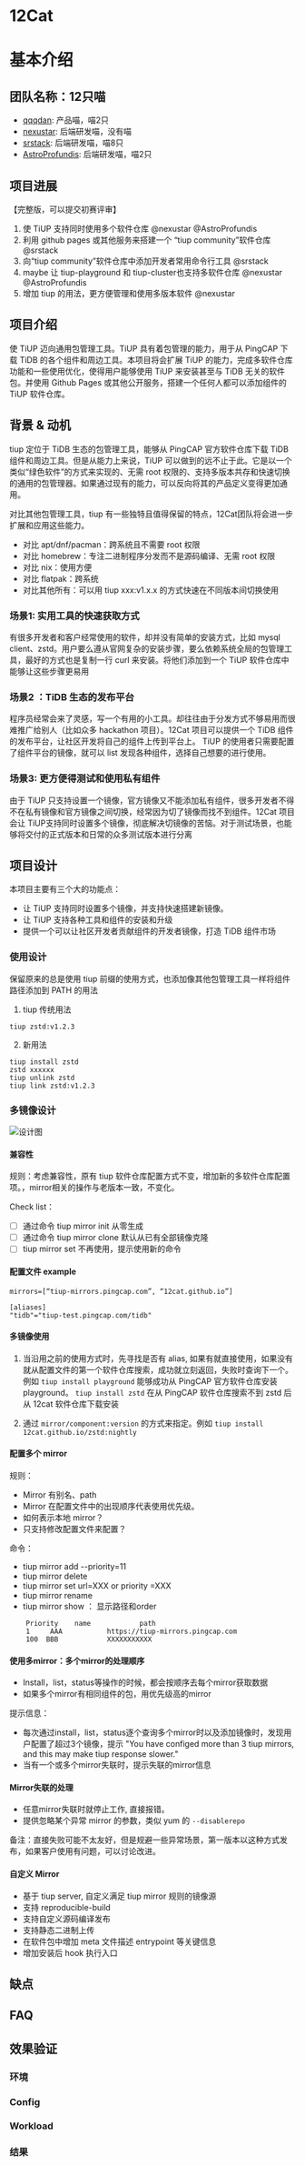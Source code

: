 # 12Cat
# 基本介绍
## 团队名称：12只喵
- [qqqdan](https://github.com/qqqdan): 产品喵，喵2只
- [nexustar](https://github.com/nexustar): 后端研发喵，没有喵
- [srstack](https://github.com/srstack): 后端研发喵，喵8只
- [AstroProfundis](https://github.com/AstroProfundis): 后端研发喵，喵2只

## 项目进展
【完整版，可以提交初赛评审】

1. 使 TiUP 支持同时使用多个软件仓库 @nexustar @AstroProfundis
2. 利用 github pages 或其他服务来搭建一个 “tiup community”软件仓库 @srstack
3. 向“tiup community”软件仓库中添加开发者常用命令行工具 @srstack
4. maybe 让 tiup-playground 和 tiup-cluster也支持多软件仓库 @nexustar @AstroProfundis
5. 增加 tiup 的用法，更方便管理和使用多版本软件 @nexustar

## 项目介绍

使 TiUP 迈向通用包管理工具。TiUP 具有着包管理的能力，用于从 PingCAP 下载 TiDB 的各个组件和周边工具。本项目将会扩展 TiUP 的能力，完成多软件仓库功能和一些使用优化，使得用户能够使用 TiUP 来安装甚至与 TiDB 无关的软件包。并使用 Github Pages 或其他公开服务，搭建一个任何人都可以添加组件的 TiUP 软件仓库。

## 背景 & 动机

tiup 定位于 TiDB 生态的包管理工具，能够从 PingCAP 官方软件仓库下载 TiDB 组件和周边工具。但是从能力上来说，TiUP 可以做到的远不止于此。它是以一个类似“绿色软件”的方式来实现的、无需 root 权限的、支持多版本共存和快速切换的通用的包管理器。如果通过现有的能力，可以反向将其的产品定义变得更加通用。

对比其他包管理工具，tiup 有一些独特且值得保留的特点，12Cat团队将会进一步扩展和应用这些能力。
- 对比 apt/dnf/pacman：跨系统且不需要 root 权限
- 对比 homebrew：专注二进制程序分发而不是源码编译、无需 root 权限
- 对比 nix：使用方便
- 对比 flatpak：跨系统
- 对比其他所有：可以用 tiup xxx:v1.x.x 的方式快速在不同版本间切换使用

### 场景1: 实用工具的快速获取方式

有很多开发者和客户经常使用的软件，却并没有简单的安装方式，比如 mysql client、zstd。用户要么遵从官网复杂的安装步骤，要么依赖系统全局的包管理工具，最好的方式也是复制一行 curl 来安装。将他们添加到一个 TiUP 软件仓库中能够让这些步骤更易用

### 场景2 ：TiDB 生态的发布平台

程序员经常会来了灵感，写一个有用的小工具。却往往由于分发方式不够易用而很难推广给别人（比如众多 hackathon 项目）。12Cat 项目可以提供一个 TiDB 组件的发布平台，让社区开发将自己的组件上传到平台上。 TiUP 的使用者只需要配置了组件平台的镜像，就可以 list 发现各种组件，选择自己想要的进行使用。

### 场景3: 更方便得测试和使用私有组件

由于 TiUP 只支持设置一个镜像，官方镜像又不能添加私有组件，很多开发者不得不在私有镜像和官方镜像之间切换，经常因为切了镜像而找不到组件。12Cat 项目会让 TiUP支持同时设置多个镜像，彻底解决切镜像的苦恼。对于测试场景，也能够将交付的正式版本和日常的众多测试版本进行分离

## 项目设计

本项目主要有三个大的功能点：
- 让 TiUP 支持同时设置多个镜像，并支持快速搭建新镜像。
- 让 TiUP 支持各种工具和组件的安装和升级
- 提供一个可以让社区开发者贡献组件的开发者镜像，打造 TiDB 组件市场

### 使用设计

保留原来的总是使用 tiup 前缀的使用方式，也添加像其他包管理工具一样将组件路径添加到 PATH 的用法

1. tiup 传统用法
```
tiup zstd:v1.2.3
```

2. 新用法
```
tiup install zstd
zstd xxxxxx
tiup unlink zstd
tiup link zstd:v1.2.3
```

### 多镜像设计

![设计图](/media/pic.png)

#### 兼容性

规则：考虑兼容性，原有 tiup 软件仓库配置方式不变，增加新的多软件仓库配置项。，mirror相关的操作与老版本一致，不变化。

Check list：
- [ ] 通过命令 tiup mirror init 从零生成
- [ ] 通过命令 tiup mirror clone 默认从已有全部镜像克隆
- [ ] tiup mirror set  不再使用，提示使用新的命令

#### 配置文件 example

```
mirrors=[“tiup-mirrors.pingcap.com”, “12cat.github.io”]

[aliases]
"tidb"="tiup-test.pingcap.com/tidb"
```

#### 多镜像使用

1. 当沿用之前的使用方式时，先寻找是否有 alias, 如果有就直接使用，如果没有就从配置文件的第一个软件仓库搜索，成功就立刻返回，失败时查询下一个。 例如 `tiup install playground` 能够成功从 PingCAP 官方软件仓库安装 playground。 `tiup install zstd` 在从 PingCAP 软件仓库搜索不到 zstd 后从 12cat 软件仓库下载安装

2. 通过 `mirror/component:version` 的方式来指定。例如 `tiup install 12cat.github.io/zstd:nightly`

#### 配置多个 mirror

规则：
- Mirror 有别名、path
- Mirror 在配置文件中的出现顺序代表使用优先级。
- 如何表示本地 mirror？
- 只支持修改配置文件来配置？

命令：
- tiup mirror add <name> <url> --priority=11
- tiup mirror delete <name> 
- tiup mirror set <name> url=XXX  or priority =XXX
- tiup mirror rename <name> <string>
- tiup mirror show ： 显示路径和order
```
    Priority    name    		path
    1	  AAA 			https://tiup-mirrors.pingcap.com
    100	 BBB 			XXXXXXXXXXX
 ```

#### 使用多mirror：多个mirror的处理顺序

- Install，list，status等操作的时候，都会按顺序去每个mirror获取数据
- 如果多个mirror有相同组件的包，用优先级高的mirror

提示信息：
- 每次通过install，list，status逐个查询多个mirror时以及添加镜像时，发现用户配置了超过3个镜像，提示 "You have configed more than 3 tiup mirrors, and this may make tiup response slower."
- 当有一个或多个mirror失联时，提示失联的mirror信息

#### Mirror失联的处理

- 任意mirror失联时就停止工作, 直接报错。
- 提供忽略某个异常 mirror 的参数，类似 yum 的 `--disablerepo`

备注：直接失败可能不太友好，但是规避一些异常场景，第一版本以这种方式发布，如果客户使用有问题，可以讨论改进。

#### 自定义 Mirror

- 基于 tiup server, 自定义满足 tiup mirror 规则的镜像源
- 支持 reproducible-build
- 支持自定义源码编译发布
- 支持静态二进制上传
- 在软件包中增加 meta 文件描述 entrypoint 等关键信息
- 增加安装后 hook 执行入口



## 缺点

## FAQ

## 效果验证
### 环境
### Config
### Workload
### 结果
